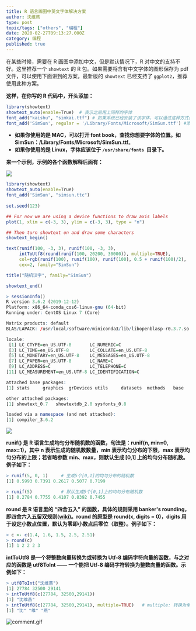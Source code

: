 ```yaml
---
title: R 语言画图中英文字体解决方案
author: 沈维燕
type: post
topic/tags: ["others", "编程"]
date: 2020-02-27T09:13:27.000Z
category: 编程
published: true
---
```


在某些时候，需要在 R 画图中添加中文，但是默认情况下，R 对中文的支持不好。这里推荐一个 `showtext` 的 R 包。如果需要将含有中文字体的图形保存为 pdf 文件，可以使用下面讲到的方案，最新版的 `showtext` 已经支持了 `ggplot2`，推荐使用此种方案。

**这样，在你写的 R 代码中，开头添加：**

```r
library(showtext)
showtext_auto(enable=True)	# 表示之后用上同样的字体
font_add("kaishu", "simkai.ttf") # 如果系统已经安装了该字体，可以通过这种方式调用
font_add('SimSun', regular = '/Library/Fonts/Microsoft/SimSun.ttf') #添加字体, 必须给定指定的字体的位置
```

- **如果你使用的是 MAC，可以打开 font book，查找你想要字体的位置。如 SimSun：/Library/Fonts/Microsoft/SimSun.ttf**。
- **如果你使用的是 Linux，字体应该位于 `/usr/share/fonts`  目录下。**


**来一个示例，示例的各个函数解释后面有：**

**![](https://note.bioitee.com/yuque/0/2020/png/126032/1582790366836-0fe8ed2e-b492-40b6-9f7f-e5041622f202.png#align=left&display=inline&height=98&name=image.png&originHeight=98&originWidth=651&size=13273&status=done&style=none&width=651)**

```r
library(showtext)
showtext_auto(enable=True)
font_add('SimSun', "simsun.ttc")
         
set.seed(123)

## For now we are using a device functions to draw axis labels
plot(1, xlim = c(-3, 3), ylim = c(-3, 3), type = "n")

## Then turn showtext on and draw some characters
showtext_begin()

text(runif(100, -3, 3), runif(100, -3, 3), 
     intToUtf8(round(runif(100, 20200, 30000)), multiple=TRUE), 
     col=rgb(runif(100), runif(100), runif(100), 0.5 + runif(100)/2), 
     cex=2, family="SimSun")

title("随机汉字", family="SimSun")

showtext_end()
```

```r
> sessionInfo()
R version 3.6.2 (2019-12-12)
Platform: x86_64-conda_cos6-linux-gnu (64-bit)
Running under: CentOS Linux 7 (Core)

Matrix products: default
BLAS/LAPACK: /usr/local/software/miniconda3/lib/libopenblasp-r0.3.7.so

locale:
 [1] LC_CTYPE=en_US.UTF-8       LC_NUMERIC=C
 [3] LC_TIME=en_US.UTF-8        LC_COLLATE=en_US.UTF-8
 [5] LC_MONETARY=en_US.UTF-8    LC_MESSAGES=en_US.UTF-8
 [7] LC_PAPER=en_US.UTF-8       LC_NAME=C
 [9] LC_ADDRESS=C               LC_TELEPHONE=C
[11] LC_MEASUREMENT=en_US.UTF-8 LC_IDENTIFICATION=C

attached base packages:
[1] stats     graphics  grDevices utils     datasets  methods   base

other attached packages:
[1] showtext_0.7   showtextdb_2.0 sysfonts_0.8

loaded via a namespace (and not attached):
[1] compiler_3.6.2
```

![](https://note.bioitee.com/yuque/0/2020/png/126032/1582790619719-5c33f032-7a98-4c4d-90db-79bdc71420df.png#align=left&display=inline&height=710&name=image.png&originHeight=710&originWidth=688&size=164420&status=done&style=none&width=688)

**runif() 是 R 语言生成均匀分布随机数的函数，句法是：runif(n, min=0, max=1)，其中 n 表示生成的随机数数量，min 表示均匀分布的下限，max 表示均匀分布的上限；若省略参数 min、max，则默认生成 [0,1] 上的均匀分布随机数。例子如下：**

```r
> runif(5, 0, 1)     # 生成5个[0,1]的均匀分布的随机数
[1] 0.5993 0.7391 0.2617 0.5077 0.7199 

> runif(5)           # 默认生成5个[0,1]上的均匀分布随机数
[1] 0.2784 0.7755 0.4107 0.8392 0.7455
```


**round 是 R 语言里的 “四舍五入” 的函数，具体的规则采用 banker's rounding，即四舍六入五留双规则([wiki](http://zh.wikipedia.org/wiki/%E6%95%B8%E5%80%BC%E4%BF%AE%E7%B4%84%E8%A6%8F%E5%89%87))。round 的原型是 round(x, digits = 0)，digits 用于设定小数点位置，默认为零即小数点后零位（取整）。例子如下：**

```r
> c <- c(1.4, 1.6, 1.5, 2.5, 2.51)
> round(c)
[1] 1 2 2 2 3
```


**intToUtf8 是一个将整数向量转换为或转换为 Utf-8 编码字符向量的函数，与之对应的函数是 utf8ToInt —— 一个能把 Utf-8 编码字符转换为整数向量的函数。示例如下：**

```r
> utf8ToInt("沈维燕")
[1] 27784 32500 29141
> intToUtf8(c(27784, 32500,29141))
[1] "沈维燕"
> intToUtf8(c(27784, 32500,29141), multiple=TRUE)	# multiple: 转换为单个字符串还是多个单独的字符
[1] "沈" "维" "燕"
```

![comment.gif](https://note.bioitee.com/yuque/0/2020/gif/126032/1582868512420-823f0c0a-1af9-48eb-bd15-a7d89f3e60e0.gif#align=left&display=inline&height=157&name=comment.gif&originHeight=157&originWidth=164&size=29605&status=done&style=none&width=164)
